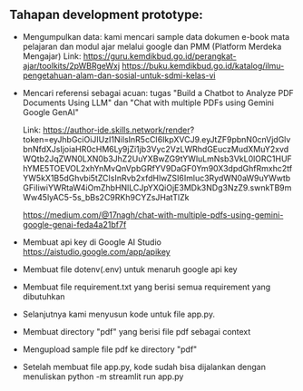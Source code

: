 ## Tahapan development prototype:
- Mengumpulkan data: kami mencari sample data dokumen e-book mata pelajaran dan modul ajar melalui google dan PMM (Platform Merdeka Mengajar)
Link:
https://guru.kemdikbud.go.id/perangkat-ajar/toolkits/2pWBRgeWxj
https://buku.kemdikbud.go.id/katalog/ilmu-pengetahuan-alam-dan-sosial-untuk-sdmi-kelas-vi

- Mencari referensi sebagai acuan: tugas "Build a Chatbot to Analyze PDF Documents Using LLM" dan "Chat with multiple PDFs using Gemini Google GenAI"

  Link:
  https://author-ide.skills.network/render?    token=eyJhbGciOiJIUzI1NiIsInR5cCI6IkpXVCJ9.eyJtZF9pbnN0cnVjdGlvbnNfdXJsIjoiaHR0cHM6Ly9jZi1jb3Vyc2VzLWRhdGEuczMudXMuY2xvdWQtb2JqZWN0LXN0b3JhZ2UuYXBwZG9tYWluLmNsb3VkL0lORC1HUFhYME5TOEVOL2xhYnMvQnVpbGRfYV9DaGF0Ym90X3dpdGhfRmxhc2tfYW5kX1B5dGhvbi5tZCIsInRvb2xfdHlwZSI6Imluc3RydWN0aW9uYWwtbGFiIiwiYWRtaW4iOmZhbHNlLCJpYXQiOjE3MDk3NDg3NzZ9.swnkTB9mWw45lyAC5-5s_bBs2C9RKh9CYZsJHatTlZk

  https://medium.com/@17nagh/chat-with-multiple-pdfs-using-gemini-google-genai-feda4a21bf7f

- Membuat api key di Google AI Studio https://aistudio.google.com/app/apikey

- Membuat file dotenv(.env) untuk menaruh google api key

- Membuat file requirement.txt yang berisi semua requirement yang dibutuhkan

- Selanjutnya kami menyusun kode untuk file app.py.

- Membuat directory "pdf" yang berisi file pdf sebagai context

- Mengupload sample file pdf ke directory "pdf" 

- Setelah membuat file app.py, kode sudah bisa dijalankan dengan menuliskan python -m streamlit run app.py


